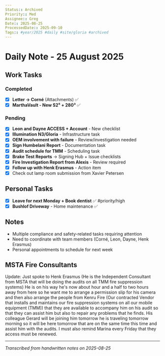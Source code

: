 ```yaml
---
Status:: Archived
Priority:: Med
Assignee:: Greg
Date:: 2025-08-25
ProcessedDate:: 2025-09-10
Tags:: #year/2025 #daily #site/gloria #archived
---
```


# Daily Note - 25 August 2025

## Work Tasks
### Completed
- [x] **Letter → Corné** (Attachments) ✅
- [x] **MarthaVault - New S2⁵ + 280³** ✅

### Pending
- [x] **Leon and Dayne ACCESS + Account** - New checklist
- [x] **Illumination N3/Gloria** - Infrastructure task
- [x] **OEM involvement with failure** - Review/investigation needed
- [x] **Sign Humbelani Report** - Documentation task
- [x] **Audit schedule for TMM** - Scheduling task
- [x] **Brake Test Reports** → Signing Hub + Issue checklists
- [x] **Fire Investigation Report from Alexis** - Review required
- [x] **Follow up with Henk Erasmus** - Action item
- [x] Check out lamp room submission from Xavier Petersen

## Personal Tasks
- [x] **Leave for next Monday + Book dentist** ✅ #priority/high
- [x] **Bushlof Driveway** - Home maintenance ✅

## Notes
- Multiple compliance and safety-related tasks requiring attention
- Need to coordinate with team members (Corné, Leon, Dayne, Henk Erasmus)
- Personal appointments to schedule for next week

## MSTA Fire Consultants
Update: Just spoke to Henk Erasmus (He is the Independent Consultant from MSTA that will be doing the audits on all TMM fire suppression systems)  He is on his way he's now about hour and a half to two hours away from here so he want me to arrange a permission slip for his camera and then also arrange the people from Kenru Fire (Our contracted Vendor that installs and maintains our fire suppression systems on all our mobile equipment (TMM)) that they are available to accompany him on his audit so that they can assist him but also to repair any problems that he finds. His colleague Gerard will be joining him tomorrow he is traveling tomorrow morning so it will be here tomorrow that are on the same time this time and assist him with the audits.
I must also remind Marina every Friday that they access must be renewed.

---
*Transcribed from handwritten notes on 2025-08-25*